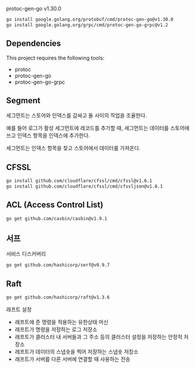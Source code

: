 protoc-gen-go
v1.30.0

```bash
go install google.golang.org/protobuf/cmd/protoc-gen-go@v1.30.0
go install google.golang.org/grpc/cmd/protoc-gen-go-grpc@v1.2
```

## Dependencies

This project requires the following tools:

- protoc
- protoc-gen-go
- protoc-gen-go-grpc


## Segment
세그먼트는 스토어와 인덱스를 감싸고 둘 사이의 작업을 조율한다.

예를 들어 로그가 활성 세그먼트에 레코드를 추가할 때, 세그먼트는 데이터를 스토어에 쓰고 인덱스 항목을 인덱스에 추가한다.

세그먼트는 인덱스 항목을 찾고 스토어에서 데이터를 가져온다.

## CFSSL
```bash
go install github.com/cloudflare/cfssl/cmd/cfssl@v1.6.1
go install github.com/cloudflare/cfssl/cmd/cfssljson@v1.6.1
```

## ACL (Access Control List)
```bash
go get github.com/casbin/casbin@v1.9.1
```

## 서프
서비스 디스커버리

```bash
go get github.com/hashicorp/serf@v0.9.7
```

## Raft
```bash
go get github.com/hashicorp/raft@v1.3.6
```

래프트 설정
- 래프트에 준 명령을 적용하는 유한상태 머신
- 래프트가 명령을 저장하는 로그 저장소
- 래프트가 클러스터 내 서버들과 그 주소 등의 클러스터 설정을 저장하는 안정적 저장소
- 레프트가 데이터의 스냅숏을 찍어 저장하는 스냅숏 저장소
- 래프트가 서버를 다른 서버에 연결할 때 사용하는 전송